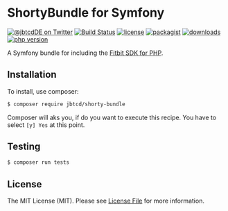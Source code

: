 # ShortyBundle for Symfony  

[![@jbtcdDE on Twitter](http://img.shields.io/badge/twitter-%40jbtcdDE-blue.svg?style=flat)](https://twitter.com/jbtcdDE)
[![Build Status](https://travis-ci.com/jbtcd/shorty-bundle.svg?branch=main)](https://travis-ci.com/jbtcd/shorty-bundle)
[![license](https://img.shields.io/badge/license-MIT-brightgreen.svg?style=flat-square)](LICENSE)
[![packagist](https://img.shields.io/packagist/v/jbtcd/shorty-bundle.svg?style=flat-square)](https://packagist.org/packages/jbtcd/shorty-bundle)
[![downloads](https://img.shields.io/packagist/dt/jbtcd/shorty-bundle.svg?style=flat-square)](https://packagist.org/packages/jbtcd/shorty-bundle)
[![php version](https://img.shields.io/packagist/php-v/jbtcd/shorty-bundle?style=flat-square)](https://packagist.org/packages/jbtcd/shorty-bundle)

A Symfony bundle for including the [Fitbit SDK for PHP](https://github.com/jbtcd/fitbit-sdk-php).

## Installation

To install, use composer:

```bash
$ composer require jbtcd/shorty-bundle
```

Composer will aks you, if do you want to execute this recipe. You have to select `[y] Yes` at this point.

## Testing

``` bash
$ composer run tests
```

## License

The MIT License (MIT). Please see [License File](LICENSE) for more information.
